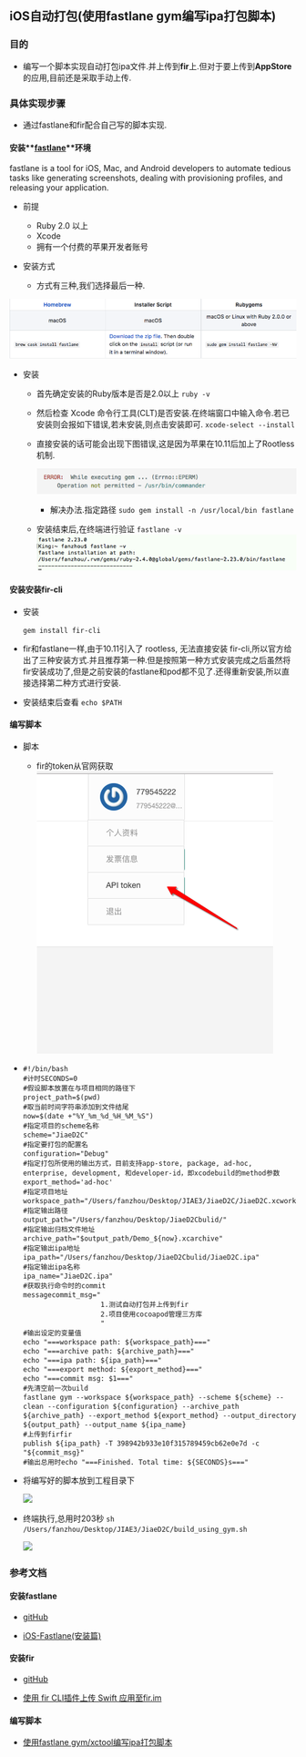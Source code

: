 ## iOS自动打包\(**使用fastlane gym编写ipa打包脚本**\)

### 目的

* 编写一个脚本实现自动打包ipa文件.并上传到**fir**上.但对于要上传到**AppStore**的应用,目前还是采取手动上传.

### 具体实现步骤

* 通过fastlane和fir配合自己写的脚本实现.

#### 安装**[fastlane](https://github.com/fastlane/fastlane)****环境**

fastlane is a tool for iOS, Mac, and Android developers to automate tedious tasks like generating screenshots, dealing with provisioning profiles, and releasing your application.

* 前提

  * Ruby 2.0 以上
  * Xcode
  * 拥有一个付费的苹果开发者账号


* 安装方式

  * 方式有三种,我们选择最后一种.


![](/assets/Snip20170328_3.png)

* 安装

  * 首先确定安装的Ruby版本是否是2.0以上
    `ruby -v`
  * 然后检查 Xcode 命令行工具\(CLT\)是否安装.在终端窗口中输入命令.若已安装则会报如下错误,若未安装,则点击安装即可.
    `xcode-select --install`

  * 直接安装的话可能会出现下图错误,这是因为苹果在10.11后加上了Rootless机制.

    ![](/assets/Snip20170328_4.png)

    * 解决办法.指定路径
      `sudo gem install -n /usr/local/bin fastlane`

  * 安装结束后,在终端进行验证
    `fastlane -v`
    ![](/assets/Snip20170328_5.png)



#### 安装安装fir-cli

* 安装

  `gem install fir-cli`


* fir和fastlane一样,由于10.11引入了 rootless, 无法直接安装 fir-cli,所以官方给出了三种安装方式.并且推荐第一种.但是按照第一种方式安装完成之后虽然将fir安装成功了,但是之前安装的fastlane和pod都不见了.还得重新安装,所以直接选择第二种方式进行安装.

* 安装结束后查看
  `echo $PATH`


#### 编写脚本

* 脚本

  * fir的token从官网获取
    ![](/assets/Snip20170328_11.png)


* ```obje
  #!/bin/bash
  #计时SECONDS=0
  #假设脚本放置在与项目相同的路径下
  project_path=$(pwd)
  #取当前时间字符串添加到文件结尾
  now=$(date +"%Y_%m_%d_%H_%M_%S")
  #指定项目的scheme名称
  scheme="JiaeD2C"
  #指定要打包的配置名
  configuration="Debug"
  #指定打包所使用的输出方式，目前支持app-store, package, ad-hoc, enterprise, development, 和developer-id，即xcodebuild的method参数
  export_method='ad-hoc'
  #指定项目地址
  workspace_path="/Users/fanzhou/Desktop/JIAE3/JiaeD2C/JiaeD2C.xcworkspace"
  #指定输出路径
  output_path="/Users/fanzhou/Desktop/JiaeD2Cbulid/"
  #指定输出归档文件地址
  archive_path="$output_path/Demo_${now}.xcarchive"
  #指定输出ipa地址
  ipa_path="/Users/fanzhou/Desktop/JiaeD2Cbulid/JiaeD2C.ipa"
  #指定输出ipa名称
  ipa_name="JiaeD2C.ipa"
  #获取执行命令时的commit 
  messagecommit_msg="
                     1.测试自动打包并上传到fir 
                     2.项目使用cocoapod管理三方库
                     "
  #输出设定的变量值
  echo "===workspace path: ${workspace_path}==="
  echo "===archive path: ${archive_path}==="
  echo "===ipa path: ${ipa_path}==="
  echo "===export method: ${export_method}==="
  echo "===commit msg: $1==="
  #先清空前一次build
  fastlane gym --workspace ${workspace_path} --scheme ${scheme} --clean --configuration ${configuration} --archive_path ${archive_path} --export_method ${export_method} --output_directory ${output_path} --output_name ${ipa_name}
  #上传到firfir 
  publish ${ipa_path} -T 398942b933e10f315789459cb62e0e7d -c "${commit_msg}"
  #输出总用时echo "===Finished. Total time: ${SECONDS}s==="
  ```

* 将编写好的脚本放到工程目录下

  ![](/assets/Snip20170328_9.png)
* 终端执行,总用时203秒
  `sh /Users/fanzhou/Desktop/JIAE3/JiaeD2C/build_using_gym.sh`

  ![](/assets/Snip20170328_10.png)


### 参考文档

#### 安装fastlane

* [gitHub](https://github.com/fastlane/fastlane)

* [iOS-Fastlane\(安装篇\)](http://www.jianshu.com/p/abc2063f0981)


#### 安装fir

* [gitHub](https://github.com/FIRHQ/fir-cli/blob/master/doc/install.md)

* [使用 fir CLI插件上传 Swift 应用至fir.im](http://www.jianshu.com/p/f17caec72f0b)


#### 编写脚本

* [使用fastlane gym\/xctool编写ipa打包脚本](http://www.jianshu.com/p/54ab07f2e63b)






